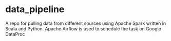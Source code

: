 # data_pipeline
A repo for pulling data from different sources using Apache Spark written in Scala and Python. Apache Airflow is used to schedule the task on Google DataProc
